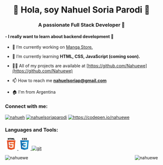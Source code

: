 <h1 align="center"> 🌸 Hola, soy Nahuel Soria Parodi 🌸 </h1>
<h3 align="center"> A passionate Full Stack Developer 👾 </h3>
<h4 align="left"> - I really want to learn about backend development 🧠 </h4>

- 🔭 I’m currently working on [Manga Store.](https://github.com/Nahuewe/nuevoProyecto)

- 🌱 I’m currently learning **HTML, CSS, JavaScript (coming soon).**

- 👨‍💻 All of my projects are available at [https://github.com/Nahuewe](https://github.com/Nahuewe)

- 📫 How to reach me **nahuelsoriap@gmail.com**

- 🏠 I'm from Argentina

<h3 align="left">Connect with me:</h3>
<p align="left">
<a href="https://instagram.com/nahueh" target="_blank"><img align="center" src="https://raw.githubusercontent.com/rahuldkjain/github-profile-readme-generator/master/src/images/icons/Social/instagram.svg" alt="nahueh" height="30" width="40" /></a>
<a href="https://linkedin.com/in/nahuelsoriaparodi" target="_blank"><img align="center" src="https://raw.githubusercontent.com/rahuldkjain/github-profile-readme-generator/master/src/images/icons/Social/linked-in-alt.svg" alt="nahuelsoriaparodi" height="30" width="40" /></a>
<a href="https://codepen.io/nahuewe" target="_blank"><img align="center" src="https://raw.githubusercontent.com/rahuldkjain/github-profile-readme-generator/master/src/images/icons/Social/codepen.svg" alt="https://codepen.io/nahuewe" height="30" width="40" /></a>
</p>

<h3 align="left">Languages and Tools:</h3>
<p align="left"> <a href="https://www.w3.org/html/" target="_blank" rel="noreferrer"> <img src="https://raw.githubusercontent.com/devicons/devicon/master/icons/html5/html5-original-wordmark.svg" alt="html5" width="40" height="40"/> </a> <a href="https://www.w3schools.com/css/" target="_blank" rel="noreferrer"> <img src="https://raw.githubusercontent.com/devicons/devicon/master/icons/css3/css3-original-wordmark.svg" alt="css3" width="40" height="40"/> </a> <a href="https://git-scm.com/" target="_blank" rel="noreferrer"> <img src="https://www.vectorlogo.zone/logos/git-scm/git-scm-icon.svg" alt="git" width="40" height="40"/> </a> </p>

<p align="left"><img align="left" src="https://github-readme-stats.vercel.app/api/top-langs?username=nahuewe&show_icons=true&theme=dark&locale=en" alt="nahuewe" height="350" width="350"/></p>

<p align="right">&nbsp;<img align="right" src="https://github-readme-stats.vercel.app/api?username=nahuewe&show_icons=true&theme=dark&locale=en" alt="nahuewe" /></p>
